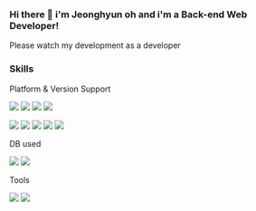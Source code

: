 ### Hi there 👋 i'm Jeonghyun oh and i'm a Back-end Web Developer!

Please watch my development as a developer

### Skills

Platform & Version Support

<!-- 자바 로고 -->
<img src="https://img.shields.io/badge/java-007396?style=flat-square&logo=java&logoColor=white"/><!-- 스프링 로고 --> <img src="https://img.shields.io/badge/Spring-3DDC84?style=flat-square&logo=Spring&logoColor=white"/><!-- 스프링부트 로고 -->
<img src="https://img.shields.io/badge/SpringBoot-6DB33F?style=flat-square&logo=SpringBoot&logoColor=white"/><!-- json 로고 -->
<img src="https://img.shields.io/badge/JSON-000000?style=flat-square&logo=JSON&logoColor=white"/>
<!-- html5 로고-->
<img src="https://img.shields.io/badge/HTML5-E34F26?style=flat-square&logo=HTML5&logoColor=white"/><!-- css 로고 -->
<img src="https://img.shields.io/badge/CSS3-1572B6?style=flat-square&logo=CSS3&logoColor=white"/><!-- javascript 로고 -->
<img src="https://img.shields.io/badge/JavaScript-F7DF1E?style=flat-square&logo=JavaScript&logoColor=white"/><!-- jQuery 로고 -->
<img src="https://img.shields.io/badge/jQuery-0769AD?style=flat-square&logo=jQuery&logoColor=white"/><!-- 톰캣 -->
<img src="https://img.shields.io/badge/ApacheTomcat-F8DC75?style=flat-square&logo=ApacheTomcat&logoColor=white"/>

DB used
<!-- 오라클 로고 -->
<img src="https://img.shields.io/badge/Oracle-F80000?style=flat-square&logo=Oracle&logoColor=white"/><!-- mariaDB 로고 -->
<img src="https://img.shields.io/badge/MariaDB-003545?style=flat-square&logo=MariaDB&logoColor=white"/>

Tools
<!-- 이클립스 -->
<img src="https://img.shields.io/badge/EclipseIDE-2C2255?style=flat-square&logo=EclipseIDE&logoColor=white"/> <!-- Visual Studio Code 로고-->
<img src="https://img.shields.io/badge/VisualStudioCode-007ACC?style=flat-square&logo=VisualStudioCode&logoColor=white"/>













<!-- [![Hits](https://hits.seeyoufarm.com/api/count/incr/badge.svg?url=https%3A%2F%2Fgithub.com%2Fdjheksa&count_bg=%23383798&title_bg=%23555555&icon=&icon_color=%23E7E7E7&title=hits&edge_flat=false)](https://hits.seeyoufarm.com) -->
